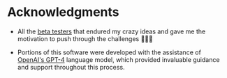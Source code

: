 # Acknowledgments

- All the [beta testers](https://github.com/c1r15/.github/blob/main/beta_testers.md) that endured my crazy ideas and gave me the motivation to push through the challenges 🙇🏼‍♂️

- Portions of this software were developed with the assistance of [OpenAI's GPT-4](https://openai.com) language model, which provided invaluable guidance and support throughout this process.
